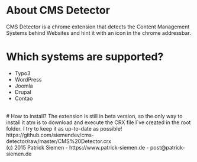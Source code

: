 # About CMS Detector
CMS Detector is a chrome extension that detects the Content Management Systems behind Websites and hint it with an icon in the chrome addressbar.
<br>
# Which systems are supported?
- Typo3<br>
- WordPress<br>
- Joomla<br>
- Drupal<br>
- Contao<br>
<br>
# How to install?
The extension is still in beta version, so the only way to install it atm is to download and execute the CRX file I´ve created in the root folder. I try to keep it as up-to-date as possible!
https://github.com/siemendev/cms-detector/raw/master/CMS%20Detector.crx
<br>
(c) 2015 Patrick Siemen - https://www.patrick-siemen.de - post@patrick-siemen.de
